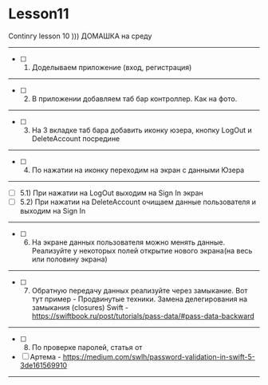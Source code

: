 # Lesson11
Continгу lesson 10 )))
ДОМАШКА на среду
- - - - - -- - - - - - - - - - - - - - - - - - - - - -- - - - - - - - - 
- [ ] 1) Доделываем приложение (вход, регистрация)
- - - - - -- - - - - - - - - - - - - - - - - - - - - -- - - - - - - - - 
- [ ] 2) В приложении добавляем таб бар контроллер. Как на фото.
- - - - - -- - - - - - - - - - - - - - - - - - - - - -- - - - - - - - - 
- [ ] 3) На 3 вкладке таб бара добавить иконку юзера, кнопку LogOut и DeleteAccount посредине
- - - - - -- - - - - - - - - - - - - - - - - - - - - -- - - - - - - - - 
- [ ] 4) По нажатии на иконку переходим на экран с данными Юзера
- - - - - -- - - - - - - - - - - - - - - - - - - - - -- - - - - - - - - 
- [ ] 5.1) При нажатии на LogOut выходим на Sign In экран
- [ ] 5.2) При нажатии на  DeleteAccount очищаем данные пользователя и выходим на Sign In
- - - - - -- - - - - - - - - - - - - - - - - - - - - -- - - - - - - - - 
- [ ] 6) На экране данных пользователя можно менять данные. Реализуйте у некоторых  полей открытие нового экрана(на весь или половину экрана)
- - - - - -- - - - - - - - - - - - - - - - - - - - - -- - - - - - - - - 
- [ ] 7) Обратную передачу данных реализуйте через замыкание. Вот тут пример - Продвинутые техники.   Замена делегирования на замыкания (closures) Swift - https://swiftbook.ru/post/tutorials/pass-data/#pass-data-backward
- - - - - -- - - - - - - - - - - - - - - - - - - - - -- - - - - - - - - 
- [ ] 8) По проверке паролей, статья от
- [ ]  Артема - https://medium.com/swlh/password-validation-in-swift-5-3de161569910
- - - - - -- - - - - - - - - - - - - - - - - - - - - -- - - - - - - - - 
